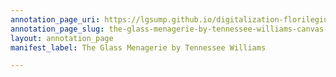 ```yaml
---
annotation_page_uri: https://lgsump.github.io/digitalization-florilegium/annotations/the-glass-menagerie-by-tennessee-williams-canvas-1-1311-567644.json
annotation_page_slug: the-glass-menagerie-by-tennessee-williams-canvas-1-1311-567644
layout: annotation_page
manifest_label: The Glass Menagerie by Tennessee Williams

---
```

